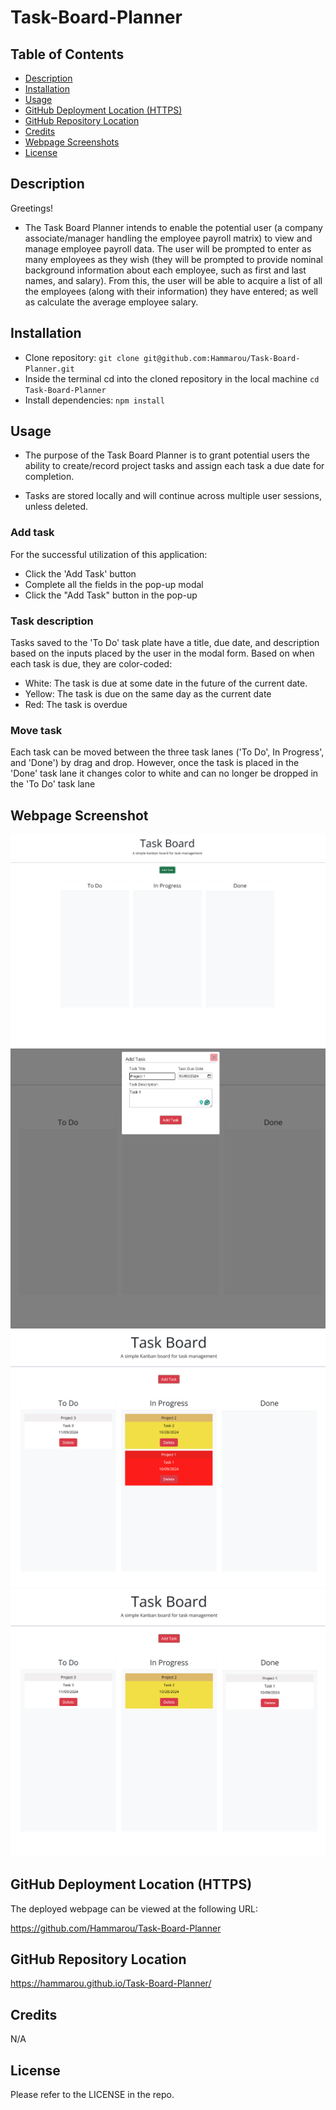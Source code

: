 # Task-Board-Planner


## Table of Contents

- [Description](#description)
- [Installation](#installation)
- [Usage](#usage)
- [GitHub Deployment Location (HTTPS)](#github-deployment-location-https)
- [GitHub Repository Location](#github-repository-location)
- [Credits](#credits)
- [Webpage Screenshots](#webpage-screenshots)
- [License](#license)

  
## Description

Greetings! 

- The Task Board Planner intends to enable the potential user (a company associate/manager handling the employee payroll matrix) to view and manage employee payroll data. The user will be prompted to enter as many employees as they wish (they will be prompted to provide nominal background information about each employee, such as first and last names, and salary). From this, the user will be able to acquire a list of all the employees (along with their information) they have entered; as well as calculate the average employee salary.


## Installation

* Clone repository: `git clone git@github.com:Hammarou/Task-Board-Planner.git`
* Inside the terminal cd into the cloned repository in the local machine `cd Task-Board-Planner`
* Install dependencies: `npm install` 


## Usage

- The purpose of the Task Board Planner is to grant potential users the ability to create/record project tasks and assign each task a due date for completion. 

- Tasks are stored locally and will continue across multiple user sessions, unless deleted.

### Add task

 For the successful utilization of this application:

* Click the 'Add Task' button
* Complete all the fields in the pop-up modal 
* Click the "Add Task" button in the pop-up


### Task description

Tasks saved to the 'To Do' task plate  have a title, due date, and description based on the inputs placed by the user in the modal form. Based on when each task is due, they are color-coded:

* White: The task is due at some date in the future of the current date.
* Yellow: The task is due on the same day as the current date
* Red: The task is overdue


### Move task

Each task can be moved between the three task lanes ('To Do', In Progress', and 'Done') by drag and drop. However, once the task is placed in the 'Done' task lane it changes color to white and can no longer be dropped in the 'To Do' task lane


## Webpage Screenshot

![]( /assets/screenshots/screenshot1.png "First screenshot")
![](/assets/screenshots/screenshot2.png "Second screenshot")
![](/assets/screenshots/screenshot3.png "Third screenshot")
![](/assets/screenshots/screenshot4.png "Fourth screenshot")


## GitHub Deployment Location (HTTPS)

The deployed webpage can be viewed at the following URL:

https://github.com/Hammarou/Task-Board-Planner


## GitHub Repository Location

https://hammarou.github.io/Task-Board-Planner/


## Credits

N/A

## License

Please refer to the LICENSE in the repo.
